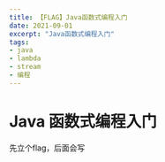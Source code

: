 ```yaml
---
title: 【FLAG】Java函数式编程入门
date: 2021-09-01
excerpt: "Java函数式编程入门"
tags:
- java
- lambda
- stream
- 编程
---
```

# Java 函数式编程入门

先立个flag，后面会写